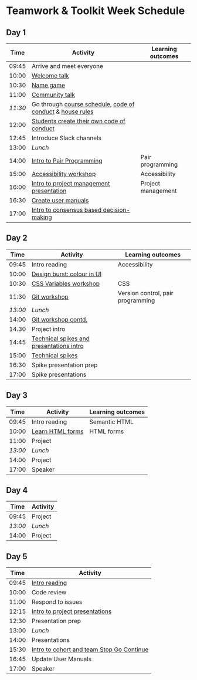 # Teamwork & Toolkit Week Schedule

## Day 1

| Time    | Activity                                                                                           | Learning outcomes  |
| ------- | -------------------------------------------------------------------------------------------------- | ------------------ |
| 09:45   | Arrive and meet everyone                                                                           |                    |
| 10:00   | [Welcome talk][welcome-talk]                                                                       |                    |
| 10:30   | [Name game][name-game]                                                                             |                    |
| 11:00   | [Community talk][community-talk]                                                                   |                    |
| _11:30_ | Go through [course schedule][course-schedule], [code of conduct][coc] & [house rules][house-rules] |                    |
| 12:00   | [Students create their own code of conduct][student-coc]                                           |                    |
| 12:45   | Introduce Slack channels                                                                           |                    |
| 13:00   | _Lunch_                                                                                            |                    |
| 14:00   | [Intro to Pair Programming][intro-pairing]                                                         | Pair programming   |
| 15:00   | [Accessibility workshop][a11y-workshop]                                                            | Accessibility      |
| 16:00   | [Intro to project management presentation][pm-talk]                                                | Project management |
| 16:30   | [Create user manuals][user-manuals]                                                                |                    |
| 17:00   | [Intro to consensus based decision-making][intro-consensus]                                        |                    |

[welcome-talk]: http://facresources.com/slides/students-day-1-talk#/
[name-game]: https://github.com/foundersandcoders/master-reference/blob/master/coursebook/week-1/resources/name-game.md
[community-talk]: https://facresources.com/slides/community-talk#/
[course-schedule]: (../README.md)
[house-rules]: https://github.com/foundersandcoders/master-reference/blob/master/coursebook/general/house-rules.md
[coc]: https://github.com/foundersandcoders/master-reference/blob/master/code-of-conduct.md
[student-coc]: https://github.com/foundersandcoders/master-reference/blob/master/coursebook/week-1/cohort-code-of-conduct.md
[intro-pairing]: https://github.com/foundersandcoders/master-reference/blob/master/coursebook/week-1/pair-programming.md
[a11y-workshop]: https://github.com/foundersandcoders/web-accessibility/blob/master/putting-yourself-in-someone-elses-shoes.md
[pm-talk]: https://hackmd.io/@sofer/S1wGfV2M8#/
[user-manuals]: https://github.com/foundersandcoders/master-reference/blob/master/coursebook/general/user-manuals/ISSUE_TEMPLATE.md
[intro-consensus]: https://github.com/foundersandcoders/hq/blob/master/cooperative-structures.md

## Day 2

| Time    | Activity                                                   | Learning outcomes                 |
| ------- | ---------------------------------------------------------- | --------------------------------- |
| 09:45   | Intro reading                                              | Accessibility                     |
| 10:00   | [Design burst: colour in UI][db-colour]                    |                                   |
| 10:30   | [CSS Variables workshop][db-colour-ws]                     | CSS                               |
| 11:30   | [Git workshop][git-ws]                                     | Version control, pair programming |
| _13:00_ | _Lunch_                                                    |                                   |
| 14:00   | [Git workshop contd.][git-ws]                              |                                   |
| 14.30   | Project intro                                              |                                   |
| 14:45   | [Technical spikes and presentations intro][research-guide] |                                   |
| 15:00   | [Technical spikes][technical-spikes]                       |                                   |
| 16:30   | Spike presentation prep                                    |                                   |
| 17:00   | Spike presentations                                        |                                   |

[db-colour]: https://github.com/bobbysebolao/learn-css-variables
[db-colour-ws]: https://github.com/bobbysebolao/learn-css-variables
[git-ws]: https://github.com/foundersandcoders/git-workflow-workshop-for-two
[research-guide]: https://github.com/foundersandcoders/master-reference/blob/master/coursebook/general/research-presentation-guidance.md
[technical-spikes]: https://github.com/foundersandcoders/master-reference/blob/master/coursebook/week-1/research-afternoon.md

## Day 3

| Time    | Activity                        | Learning outcomes |
| ------- | ------------------------------- | ----------------- |
| 09:45   | Intro reading                   | Semantic HTML     |
| 10:00   | [Learn HTML forms][learn-forms] | HTML forms        |
| 11:00   | Project                         |                   |
| _13:00_ | _Lunch_                         |                   |
| 14:00   | Project                         |                   |
| 17:00   | Speaker                         |                   |

[learn-forms]: https://github.com/oliverjam/learn-html-forms/

## Day 4

| Time    | Activity |
| ------- | -------- |
| 09:45   | Project  |
| _13:00_ | _Lunch_  |
| 14:00   | Project  |

## Day 5

| Time  | Activity                                                      |
| ----- | ------------------------------------------------------------- |
| 09:45 | [Intro reading][intro-code-review]                            |
| 10:00 | Code review                                                   |
| 11:00 | Respond to issues                                             |
| 12:15 | [Intro to project presentations][intro-project-presentations] |
| 12:30 | Presentation prep                                             |
| 13:00 | _Lunch_                                                       |
| 14:00 | Presentations                                                 |
| 15:30 | [Intro to cohort and team Stop Go Continue][intro-retros]     |
| 16:45 | Update User Manuals                                           |
| 17:00 | Speaker                                                       |

[intro-code-review]: https://github.com/foundersandcoders/master-reference/blob/master/coursebook/week-1/codereviewintro.md
[intro-project-presentations]: https://github.com/foundersandcoders/master-reference/blob/master/coursebook/general/weekly-projects.md#project-presentation
[intro-retros]: https://github.com/foundersandcoders/master-reference/blob/master/coursebook/general/retrospectives.md#cohort-retrospective
